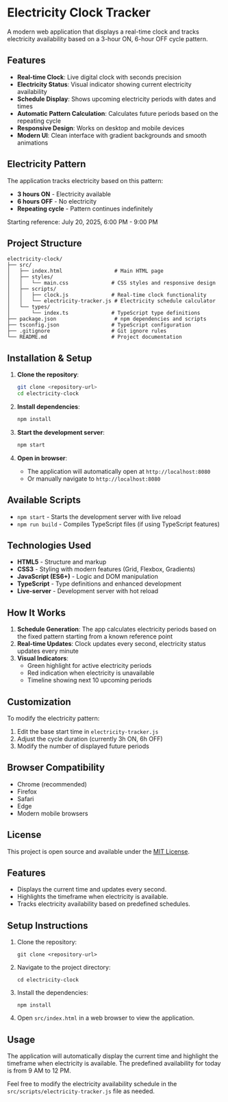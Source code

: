 # Electricity Clock Tracker

A modern web application that displays a real-time clock and tracks electricity availability based on a 3-hour ON, 6-hour OFF cycle pattern.

## Features

- **Real-time Clock**: Live digital clock with seconds precision
- **Electricity Status**: Visual indicator showing current electricity availability
- **Schedule Display**: Shows upcoming electricity periods with dates and times
- **Automatic Pattern Calculation**: Calculates future periods based on the repeating cycle
- **Responsive Design**: Works on desktop and mobile devices
- **Modern UI**: Clean interface with gradient backgrounds and smooth animations

## Electricity Pattern

The application tracks electricity based on this pattern:
- **3 hours ON** - Electricity available
- **6 hours OFF** - No electricity
- **Repeating cycle** - Pattern continues indefinitely

Starting reference: July 20, 2025, 6:00 PM - 9:00 PM

## Project Structure

```
electricity-clock/
├── src/
│   ├── index.html                 # Main HTML page
│   ├── styles/
│   │   └── main.css              # CSS styles and responsive design
│   ├── scripts/
│   │   ├── clock.js              # Real-time clock functionality
│   │   └── electricity-tracker.js # Electricity schedule calculator
│   └── types/
│       └── index.ts              # TypeScript type definitions
├── package.json                   # npm dependencies and scripts
├── tsconfig.json                 # TypeScript configuration
├── .gitignore                    # Git ignore rules
└── README.md                     # Project documentation
```

## Installation & Setup

1. **Clone the repository**:
   ```bash
   git clone <repository-url>
   cd electricity-clock
   ```

2. **Install dependencies**:
   ```bash
   npm install
   ```

3. **Start the development server**:
   ```bash
   npm start
   ```

4. **Open in browser**:
   - The application will automatically open at `http://localhost:8080`
   - Or manually navigate to `http://localhost:8080`

## Available Scripts

- `npm start` - Starts the development server with live reload
- `npm run build` - Compiles TypeScript files (if using TypeScript features)

## Technologies Used

- **HTML5** - Structure and markup
- **CSS3** - Styling with modern features (Grid, Flexbox, Gradients)
- **JavaScript (ES6+)** - Logic and DOM manipulation
- **TypeScript** - Type definitions and enhanced development
- **Live-server** - Development server with hot reload

## How It Works

1. **Schedule Generation**: The app calculates electricity periods based on the fixed pattern starting from a known reference point
2. **Real-time Updates**: Clock updates every second, electricity status updates every minute
3. **Visual Indicators**: 
   - Green highlight for active electricity periods
   - Red indication when electricity is unavailable
   - Timeline showing next 10 upcoming periods

## Customization

To modify the electricity pattern:
1. Edit the base start time in `electricity-tracker.js`
2. Adjust the cycle duration (currently 3h ON, 6h OFF)
3. Modify the number of displayed future periods

## Browser Compatibility

- Chrome (recommended)
- Firefox
- Safari
- Edge
- Modern mobile browsers

## License

This project is open source and available under the [MIT License](LICENSE).

## Features

- Displays the current time and updates every second.
- Highlights the timeframe when electricity is available.
- Tracks electricity availability based on predefined schedules.

## Setup Instructions

1. Clone the repository:
   ```
   git clone <repository-url>
   ```

2. Navigate to the project directory:
   ```
   cd electricity-clock
   ```

3. Install the dependencies:
   ```
   npm install
   ```

4. Open `src/index.html` in a web browser to view the application.

## Usage

The application will automatically display the current time and highlight the timeframe when electricity is available. The predefined availability for today is from 9 AM to 12 PM. 

Feel free to modify the electricity availability schedule in the `src/scripts/electricity-tracker.js` file as needed.